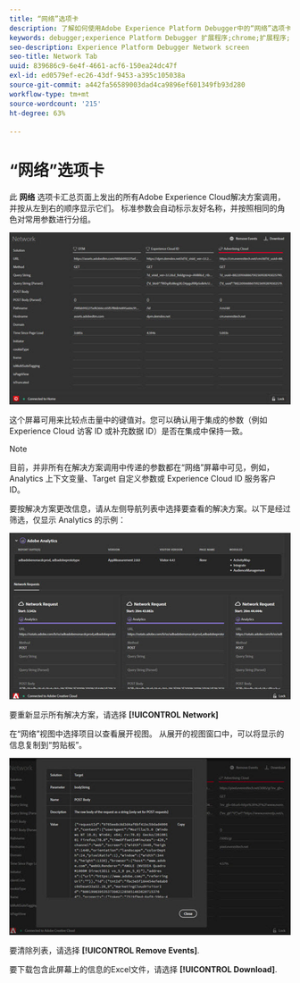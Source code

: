 ```yaml
---
title: “网络”选项卡
description: 了解如何使用Adobe Experience Platform Debugger中的“网络”选项卡。
keywords: debugger;experience Platform Debugger 扩展程序;chrome;扩展程序;网络;信息
seo-description: Experience Platform Debugger Network screen
seo-title: Network Tab
uuid: 839686c9-6e4f-4661-acf6-150ea24dc47f
exl-id: ed0579ef-ec26-43df-9453-a395c105038a
source-git-commit: a442fa56589003dad4ca9896ef601349fb93d280
workflow-type: tm+mt
source-wordcount: '215'
ht-degree: 63%

---
```


# “网络”选项卡

此 **网络** 选项卡汇总页面上发出的所有Adobe Experience Cloud解决方案调用，并按从左到右的顺序显示它们。 标准参数会自动标示友好名称，并按照相同的角色对常用参数进行分组。

![](assets/network.jpg)

这个屏幕可用来比较点击量中的键值对。您可以确认用于集成的参数（例如 Experience Cloud 访客 ID 或补充数据 ID）是否在集成中保持一致。

>[!NOTE]
>
>目前，并非所有在解决方案调用中传递的参数都在“网络”屏幕中可见，例如，Analytics 上下文变量、Target 自定义参数或 Experience Cloud ID 服务客户 ID。

要按解决方案更改信息，请从左侧导航列表中选择要查看的解决方案。以下是经过筛选，仅显示 Analytics 的示例：

![](assets/network-analytics.jpg)

要重新显示所有解决方案，请选择 **[!UICONTROL Network]**

在“网络”视图中选择项目以查看展开视图。 从展开的视图窗口中，可以将显示的信息复制到“剪贴板”。

![](assets/network-expand.jpg)

<!--Use the icon at the top of each column to copy the server call URL to your clipboard, where you can paste it into another document for reference or debugging purposes.

![](assets/copy.jpg)-->

要清除列表，请选择 **[!UICONTROL Remove Events]**.

要下载包含此屏幕上的信息的Excel文件，请选择 **[!UICONTROL Download]**.
